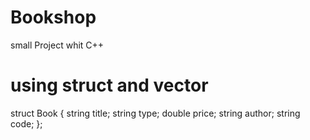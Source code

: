 # Bookshop
small Project whit C++ 
# using struct and vector 
struct Book {
    string title;
    string type;
    double price;
    string author;
    string code;
};

